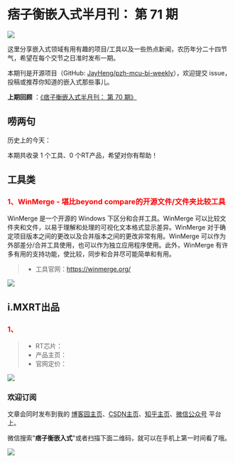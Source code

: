 # 痞子衡嵌入式半月刊： 第 71 期

![](http://henjay724.com/image/cnblogs/pzh_mcu_bi_weekly.PNG)

这里分享嵌入式领域有用有趣的项目/工具以及一些热点新闻，农历年分二十四节气，希望在每个交节之日准时发布一期。

本期刊是开源项目（GitHub: [JayHeng/pzh-mcu-bi-weekly](https://github.com/JayHeng/pzh-mcu-bi-weekly)），欢迎提交 issue，投稿或推荐你知道的嵌入式那些事儿。

**上期回顾** ：[《痞子衡嵌入式半月刊： 第 70 期》](https://www.cnblogs.com/henjay724/p/17054178.html)

## 唠两句

历史上的今天：

本期共收录 1 个工具、0 个RT产品，希望对你有帮助！

## 工具类

### <font color="red">1、WinMerge - 堪比beyond compare的开源文件/文件夹比较工具</font>

WinMerge 是一个开源的 Windows 下区分和合并工具。WinMerge 可以比较文件夹和文件，以易于理解和处理的可视化文本格式显示差异。WinMerge 对于确定项目版本之间的更改以及合并版本之间的更改非常有用。WinMerge 可以作为外部差分/合并工具使用，也可以作为独立应用程序使用。此外，WinMerge 有许多有用的支持功能，使比较，同步和合并尽可能简单和有用。

> * 工具官网：https://winmerge.org/

![](http://henjay724.com/image/biweekly20230209/WinMerge.PNG)



## i.MXRT出品

### <font color="red">1、</font>

> * RT芯片：
> * 产品主页： 
> * 官网定价： 

![](http://henjay724.com/image/biweekly20230209/.PNG)

### 欢迎订阅

文章会同时发布到我的 [博客园主页](https://www.cnblogs.com/henjay724/)、[CSDN主页](https://blog.csdn.net/henjay724)、[知乎主页](https://www.zhihu.com/people/henjay724)、[微信公众号](http://weixin.sogou.com/weixin?type=1&query=痞子衡嵌入式) 平台上。

微信搜索"__痞子衡嵌入式__"或者扫描下面二维码，就可以在手机上第一时间看了哦。

![](http://henjay724.com/image/github/pzhMcu_qrcode_258x258.jpg)

